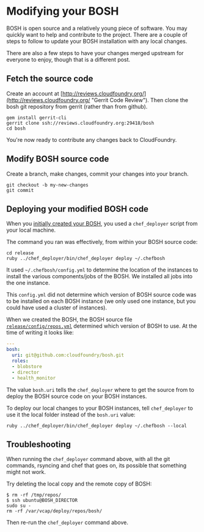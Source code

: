 # Modifying your BOSH

BOSH is open source and a relatively young piece of software. You may quickly want to help and contribute to the project. There are a couple of steps to follow to update your BOSH installation with any local changes. 

There are also a few steps to have your changes merged upstream for everyone to enjoy, though that is a different post.

## Fetch the source code

Create an account at [http://reviews.cloudfoundry.org/](http://reviews.cloudfoundry.org/ "Gerrit Code Review"). Then clone the bosh git repository from gerrit (rather than from github).

```
gem install gerrit-cli
gerrit clone ssh://reviews.cloudfoundry.org:29418/bosh
cd bosh
```

You're now ready to contribute any changes back to CloudFoundry.

## Modify BOSH source code

Create a branch, make changes, commit your changes into your branch.

```
git checkout -b my-new-changes
git commit
```

## Deploying your modified BOSH code

When you [initially created your BOSH](../creating-a-bosh-from-scratch.md), you used a `chef_deployer` script from your local machine.

The command you ran was effectively, from within your BOSH source code:

```
cd release
ruby ../chef_deployer/bin/chef_deployer deploy ~/.chefbosh
```

It used `~/.chefbosh/config.yml` to determine the location of the instances to install the various components/jobs of the BOSH. We installed all jobs into the one instance.

This `config.yml` did not determine which version of BOSH source code was to be installed on each BOSH instance (we only used one instance, but you could have used a cluster of instances).

When we created the BOSH, the BOSH source file [`release/config/repos.yml`](https://github.com/drnic/bosh/blob/master/release/config/repos.yml) determined which version of BOSH to use. At the time of writing it looks like:

```yaml
---
bosh:
  uri: git@github.com:cloudfoundry/bosh.git
  roles:
  - blobstore
  - director
  - health_monitor
```

The value `bosh.uri` tells the `chef_deployer` where to get the source from to deploy the BOSH source code on your BOSH instances.

To deploy our local changes to your BOSH instances, tell `chef_deployer` to use it the local folder instead of the `bosh.uri` value:

```
ruby ../chef_deployer/bin/chef_deployer deploy ~/.chefbosh --local
```

## Troubleshooting

When running the `chef_deployer` command above, with all the git commands, rsyncing and chef that goes on, its possible that something might not work.

Try deleting the local copy and the remote copy of BOSH:

```
$ rm -rf /tmp/repos/
$ ssh ubuntu@BOSH_DIRECTOR
sudo su -
rm -rf /var/vcap/deploy/repos/bosh/
```

Then re-run the `chef_deployer` command above.
